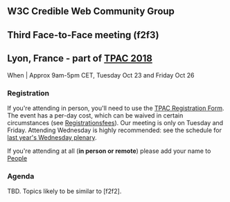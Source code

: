 
## W3C Credible Web Community Group
## Third Face-to-Face meeting (f2f3)
## Lyon, France - part of [TPAC 2018](https://www.w3.org/2018/10/TPAC/)

When | Approx 9am-5pm CET, Tuesday Oct 23 and Friday Oct 26

### Registration

If you're attending in person, you'll need to use the [TPAC Registration Form](https://www.w3.org/2002/09/wbs/35125/TPAC2018/).
The event has a per-day cost, which can be waived in certain
circumstances (see [Registrationsfees](https://www.w3.org/2018/10/TPAC/#registration)).  Our meeting
is only on Tuesday and Friday.  Attending Wednesday is highly recommended: see the schedule for [last year's Wednesday plenary](https://www.w3.org/wiki/TPAC/2017).

If you're attending at all (**in person or remote**) please add your name to [People](https://www.w3.org/community/credibility/wiki/F2F3_People)

### Agenda

TBD.  Topics likely to be similar to [f2f2].

